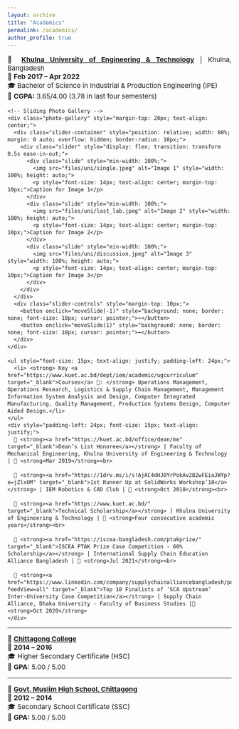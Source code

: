 ```yaml
---
layout: archive
title: "Academics"
permalink: /academics/
author_profile: true
---
```


<div class="main-content">
  <!-- <h2 style="text-align: left; font-size: 18px; font-weight: bold;">ACADEMICS</h2> -->

  <div class="education" data-year="2022">
    <p style="font-size: 15px; text-align: justify;">🏫 <strong><a href="https://kuet.ac.bd/" target="_blank">Khulna University of Engineering & Technology</a></strong> | Khulna, Bangladesh<br>📅 <strong>Feb 2017 – Apr 2022</strong><br>🎓 Bachelor of Science in Industrial & Production Engineering (IPE)<br>🎯 <strong>CGPA:</strong> 3.65/4.00 (3.78 in last four semesters)</p>
    
    <!-- Sliding Photo Gallery -->
    <div class="photo-gallery" style="margin-top: 20px; text-align: center;">
      <div class="slider-container" style="position: relative; width: 80%; margin: 0 auto; overflow: hidden; border-radius: 10px;">
        <div class="slider" style="display: flex; transition: transform 0.5s ease-in-out;">
          <div class="slide" style="min-width: 100%;">
            <img src="files/uni/single.jpeg" alt="Image 1" style="width: 100%; height: auto;">
            <p style="font-size: 14px; text-align: center; margin-top: 10px;">Caption for Image 1</p>
          </div>
          <div class="slide" style="min-width: 100%;">
            <img src="files/uni/last_lab.jpeg" alt="Image 2" style="width: 100%; height: auto;">
            <p style="font-size: 14px; text-align: center; margin-top: 10px;">Caption for Image 2</p>
          </div>
          <div class="slide" style="min-width: 100%;">
            <img src="files/uni/discussion.jpeg" alt="Image 3" style="width: 100%; height: auto;">
            <p style="font-size: 14px; text-align: center; margin-top: 10px;">Caption for Image 3</p>
          </div>
        </div>
      </div>
      <div class="slider-controls" style="margin-top: 10px;">
        <button onclick="moveSlide(-1)" style="background: none; border: none; font-size: 18px; cursor: pointer;">⬅️</button>
        <button onclick="moveSlide(1)" style="background: none; border: none; font-size: 18px; cursor: pointer;">➡️</button>
      </div>
    </div>

    <ul style="font-size: 15px; text-align: justify; padding-left: 24px;">
      <li> <strong> Key <a href="https://www.kuet.ac.bd/dept/iem/academic/ugcurriculum" target="_blank">Courses</a> 📖: </strong> Operations Management, Operations Research, Logistics & Supply Chain Management, Management Information System Analysis and Design, Computer Integrated Manufacturing, Quality Management, Production Systems Design, Computer Aided Design.</li>
    </ul>
    <div style="padding-left: 24px; font-size: 15px; text-align: justify;">
      🏅 <strong><a href="https://kuet.ac.bd/office/dean/me" target="_blank">Dean’s List Honoree</a></strong> | Faculty of Mechanical Engineering, Khulna University of Engineering & Technology | 📅 <strong>Mar 2019</strong><br>

      🏅 <strong><a href="https://1drv.ms/i/s!AjAC4dHJ0YrPokAv2B2wFEiaJWYp?e=jZlxUM" target="_blank">1st Runner Up at SolidWorks Workshop’18</a></strong> | IEM Robotics & CAD Club | 📅 <strong>Oct 2018</strong><br>

      🏅 <strong><a href="https://www.kuet.ac.bd/" target="_blank">Technical Scholarship</a></strong> | Khulna University of Engineering & Technology | 📅 <strong>Four consecutive academic years</strong><br>

      🏅 <strong><a href="https://iscea-bangladesh.com/ptakprize/" target="_blank">ISCEA PTAK Prize Case Competition - 60% Scholarship</a></strong> | International Supply Chain Education Alliance Bangladesh | 📅 <strong>Jul 2021</strong><br>

      🏅 <strong><a href="https://www.linkedin.com/company/supplychainalliancebangladesh/posts/?feedView=all" target="_blank">Top 10 Finalists of ‘SCA Upstream’ Inter-University Case Competition</a></strong> | Supply Chain Alliance, Dhaka University - Faculty of Business Studies |📅 <strong>Oct 2020</strong>
    </div>
  </div>

  <hr>

  <div class="education" data-year="2016">
    <p style="font-size: 15px; text-align: justify;">🏫 <strong><a href="#" target="_blank">Chittagong College</a></strong><br>📅 <strong>2014 – 2016</strong><br>🎓 Higher Secondary Certificate (HSC)<br>🎯 <strong>GPA:</strong> 5.00 / 5.00</p>
  </div>

  <hr>

  <div class="education" data-year="2014">
    <p style="font-size: 15px; text-align: justify;">🏫 <strong><a href="#" target="_blank">Govt. Muslim High School, Chittagong</a></strong><br>📅 <strong>2012 – 2014</strong><br>🎓 Secondary School Certificate (SSC)<br>🎯 <strong>GPA:</strong> 5.00 / 5.00</p>
  </div>
</div>

<script>
let currentSlide = 0;
function moveSlide(direction) {
  const slider = document.querySelector('.slider');
  const slides = document.querySelectorAll('.slide');
  currentSlide = (currentSlide + direction + slides.length) % slides.length;
  slider.style.transform = `translateX(-${currentSlide * 100}%)`;
}
</script>
